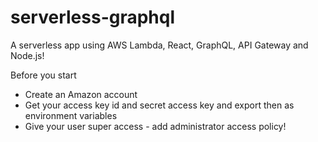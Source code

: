 # serverless-graphql
A serverless app using AWS Lambda, React, GraphQL, API Gateway and Node.js!

Before you start
- Create an Amazon account
- Get your access key id and secret access key and export then as environment variables
- Give your user super access - add administrator access policy!
